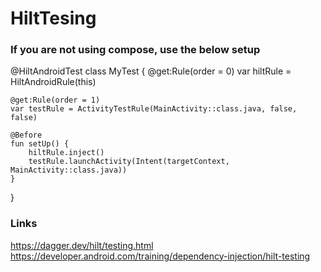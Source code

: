 # HiltTesing


### If you are not using compose, use the below setup
@HiltAndroidTest
class MyTest {
    @get:Rule(order = 0)
    var hiltRule = HiltAndroidRule(this)

    @get:Rule(order = 1)
    var testRule = ActivityTestRule(MainActivity::class.java, false, false)

    @Before
    fun setUp() {
        hiltRule.inject()
        testRule.launchActivity(Intent(targetContext, MainActivity::class.java))
    }
}

### Links

https://dagger.dev/hilt/testing.html
https://developer.android.com/training/dependency-injection/hilt-testing



